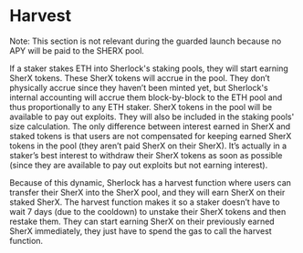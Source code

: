 # Harvest

Note: This section is not relevant during the guarded launch because no APY will be paid to the SHERX pool.

If a staker stakes ETH into Sherlock's staking pools, they will start earning SherX tokens. These SherX tokens will accrue in the pool. They don’t physically accrue since they haven’t been minted yet, but Sherlock's internal accounting will accrue them block-by-block to the ETH pool and thus proportionally to any ETH staker. SherX tokens in the pool will be available to pay out exploits. They will also be included in the staking pools' size calculation. The only difference between interest earned in SherX and staked tokens is that users are not compensated for keeping earned SherX tokens in the pool (they aren’t paid SherX on their SherX). It’s actually in a staker’s best interest to withdraw their SherX tokens as soon as possible (since they are available to pay out exploits but not earning interest).

Because of this dynamic, Sherlock has a harvest function where users can transfer their SherX into the SherX pool, and they will earn SherX on their staked SherX. The harvest function makes it so a staker doesn’t have to wait 7 days (due to the cooldown) to unstake their SherX tokens and then restake them. They can start earning SherX on their previously earned SherX immediately, they just have to spend the gas to call the harvest function.
